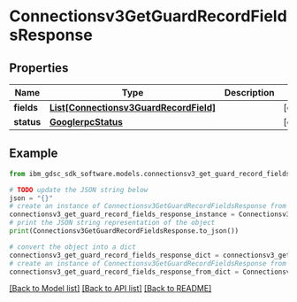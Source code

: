 # Connectionsv3GetGuardRecordFieldsResponse


## Properties

Name | Type | Description | Notes
------------ | ------------- | ------------- | -------------
**fields** | [**List[Connectionsv3GuardRecordField]**](Connectionsv3GuardRecordField.md) |  | [optional] 
**status** | [**GooglerpcStatus**](GooglerpcStatus.md) |  | [optional] 

## Example

```python
from ibm_gdsc_sdk_software.models.connectionsv3_get_guard_record_fields_response import Connectionsv3GetGuardRecordFieldsResponse

# TODO update the JSON string below
json = "{}"
# create an instance of Connectionsv3GetGuardRecordFieldsResponse from a JSON string
connectionsv3_get_guard_record_fields_response_instance = Connectionsv3GetGuardRecordFieldsResponse.from_json(json)
# print the JSON string representation of the object
print(Connectionsv3GetGuardRecordFieldsResponse.to_json())

# convert the object into a dict
connectionsv3_get_guard_record_fields_response_dict = connectionsv3_get_guard_record_fields_response_instance.to_dict()
# create an instance of Connectionsv3GetGuardRecordFieldsResponse from a dict
connectionsv3_get_guard_record_fields_response_from_dict = Connectionsv3GetGuardRecordFieldsResponse.from_dict(connectionsv3_get_guard_record_fields_response_dict)
```
[[Back to Model list]](../README.md#documentation-for-models) [[Back to API list]](../README.md#documentation-for-api-endpoints) [[Back to README]](../README.md)


